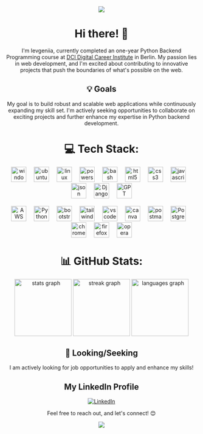 
<div align="center">
 <img src="https://i.makeagif.com/media/4-05-2022/FvBVst.gif" />
</div>
<div align="center"> 
 
# Hi there! 👋

I'm Ievgeniia, currently completed an one-year Python Backend Programming course at [DCI Digital Career Institute](https://digitalcareerinstitute.org/) in Berlin. My passion lies in web development, and I'm excited about contributing to innovative projects that push the boundaries of what's possible on the web.

## 💡 Goals

My goal is to build robust and scalable web applications while continuously expanding my skill set. I'm actively seeking opportunities to collaborate on exciting projects and further enhance my expertise in Python backend development.

# 💻 Tech Stack:
</div>
<div align="center">
  <img src="https://cdn.jsdelivr.net/gh/devicons/devicon@latest/icons/windows11/windows11-original.svg" height="40" alt="windows11 logo" title="Microsoft Windows 7/8/10/11 + Server 2012/2016/2019"  />
  <img width="12" />
  <img src="https://cdn.simpleicons.org/ubuntu/E95420" height="40" alt="ubuntu logo" alt="ubuntu logo" title="Ubuntu, Zorin + andere Distro's" />
  <img width="12" />  
  <img src="https://cdn.jsdelivr.net/gh/devicons/devicon/icons/linux/linux-original.svg" height="40" alt="linux logo" title="Linux UI+CLI/Terminal"  />  
  <img width="12" />
  <img src="https://cdn.jsdelivr.net/gh/devicons/devicon@latest/icons/powershell/powershell-original.svg" height="40" alt="powershell logo" title="Microsoft Windows PowerShell 7"  />
  <img width="12" />
  <img src="https://cdn.simpleicons.org/gnubash/4EAA25" height="40" alt="bash logo" title="Linux Bash (Terminal)" />
  <img width="12" /> 
  <img src="https://cdn.jsdelivr.net/gh/devicons/devicon/icons/html5/html5-original.svg" height="40" alt="html5 logo" title="HTML 5"  />
  <img width="12" />
  <img src="https://cdn.jsdelivr.net/gh/devicons/devicon/icons/css3/css3-original.svg" height="40" alt="css3 logo" title="CSS 3" />
  <img width="12" />  
  <img src="https://cdn.jsdelivr.net/gh/devicons/devicon/icons/javascript/javascript-original.svg" height="40" alt="javascript logo" title="JavaScript" />
  <img width="12" /> 
  <img src="https://cdn.jsdelivr.net/gh/devicons/devicon@latest/icons/json/json-original.svg" height="40" alt="json logo" title="JSON" />
  <img width="12" />
<img src="https://www.djangoproject.com/m/img/logos/django-logo-negative.png" height="40" alt="Django logo" title="Django" />
  <img width="12" /> 
<img src="https://www.edigitalagency.com.au/wp-content/uploads/chatgpt-logo-white-green-background-png.png" height="40" alt="GPT logo" title="GPT" /> 
 <br />
 <br />
<img src="https://upload.wikimedia.org/wikipedia/commons/9/93/Amazon_Web_Services_Logo.svg" height="40" alt="AWS logo" title="Amazon Web Services" />
  <img width="12" /> 
   <img src="https://cdn.jsdelivr.net/gh/devicons/devicon/icons/python/python-original.svg" height="40" alt="Python logo" title="Python" />
 <img width="12" />
  <img src="https://cdn.jsdelivr.net/gh/devicons/devicon/icons/bootstrap/bootstrap-original.svg" height="40" alt="bootstrap logo" title="BootStrap 5"  />
  <img width="12" />
  
  <img src="https://cdn.simpleicons.org/tailwindcss/06B6D4" height="40" alt="tailwindcss logo" title="TailWind" />
  <img width="12" />    
  <img src="https://cdn.jsdelivr.net/gh/devicons/devicon/icons/vscode/vscode-original.svg" height="40" alt="vscode logo" title="VSCode" />
  <img width="12" />
  <img src="https://cdn.jsdelivr.net/gh/devicons/devicon/icons/canva/canva-original.svg" height="40" alt="canva logo" title="Canva" />  <img width="12" />
  <img src="https://cdn.jsdelivr.net/gh/devicons/devicon@latest/icons/postman/postman-original.svg" height="40" alt="postman logo" title="Postman"  />
  <img width="12" />
  <img src="https://cdn.jsdelivr.net/gh/devicons/devicon/icons/postgresql/postgresql-original.svg" height="40" alt="PostgreSQL logo" title="PostgreSQL" />
  <img width="12" />  
  <img src="https://cdn.jsdelivr.net/gh/devicons/devicon/icons/chrome/chrome-original.svg" height="40" alt="chrome logo" title="Google Chrome" />
  <img width="12" />
  <img src="https://cdn.jsdelivr.net/gh/devicons/devicon/icons/firefox/firefox-original.svg" height="40" alt="firefox logo" title="Mozilla Firefox" />
  <img width="12" />
  <img src="https://cdn.jsdelivr.net/gh/devicons/devicon/icons/opera/opera-original.svg" height="40" alt="opera logo" title="Opera Browser" />
  
</div>

<div align="center"> 

# 📊 GitHub Stats:
<div align="center">
    <img src="https://github-readme-stats.vercel.app/api?username=Lightmaker777&hide_title=false&hide_rank=false&show_icons=true&include_all_commits=true&count_private=true&disable_animations=false&theme=radical&locale=de&hide_border=true&order=1" height="150" alt="stats graph" />
    <img src="https://streak-stats.demolab.com?user=Lightmaker777&locale=de&mode=daily&theme=radical&hide_border=true&border_radius=5&order=3" height="150" alt="streak graph" />
    <img src="https://github-readme-stats.vercel.app/api/top-langs?username=Lightmaker777&locale=de&hide_title=false&layout=compact&card_width=380&langs_count=5&theme=radical&hide_border=true&order=2" height="150" alt="languages graph" />
</div>


## 🚀 Looking/Seeking

I am actively looking for job opportunities to apply and enhance my skills!

## My LinkedIn Profile

[![LinkedIn](https://img.shields.io/badge/LinkedIn-Ievgeniia--Ponomarenko-blue?style=flat-square&logo=linkedin)](https://www.linkedin.com/in/ievgeniia-ponomarenko-python/)

Feel free to reach out, and let's connect! 😊


[![](https://visitcount.itsvg.in/api?id=lightmaker777&icon=0&color=0)](https://visitcount.itsvg.in)

</div>
